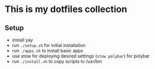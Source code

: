 # This is my dotfiles collection

## Setup
- install yay
- run `./setup.sh` for initial installation
- run `./apps.sh` to install basic apps
- use stow for deploying desired settings (`stow polybar`) for polybar
- run `./install.sh` to copy scripts to /usr/bin

